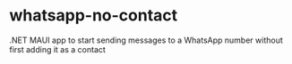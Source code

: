 # whatsapp-no-contact
.NET MAUI app to start sending messages to a WhatsApp number without first adding it as a contact
